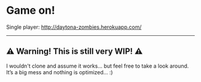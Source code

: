 # Game on!
Single player: http://daytona-zombies.herokuapp.com/

<hr>

## :warning: Warning! This is still very WIP! :warning: 
I wouldn't clone and assume it works... but feel free to take a look around.  
It’s a big mess and nothing is optimized... :)
